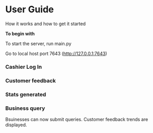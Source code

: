 # User Guide
How it works and how to get it started

**To begin with**

To start the server, run main.py

Go to local host port 7643 (http://127.0.0.1:7643)

### Cashier Log In




### Customer feedback




### Stats generated




### Business query
Bsuinesses can now submit queries. Customer feedback trends are displayed.
